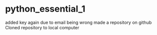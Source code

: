 # python_essential_1
added key again due to email being wrong
made a repository on github
Cloned repository to local computer 